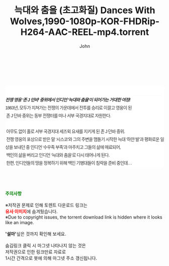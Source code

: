 ﻿---
layout: post
title:  "늑대와 춤을 (초고화질) Dances With Wolves,1990-1080p-KOR-FHDRip-H264-AAC-REEL-mp4.torrent"
author: John
categories: [ 영화 ]
tags: [  ]
image:  
description: "늑대와 춤을 (초고화질) Dances With Wolves,1990-1080p-KOR-FHDRip-H264-AAC-REEL-mp4 torrent 정보 공유"
toc: true
toc_sticky: true
---

<br>
<div class="view-img">
</div><div class="view-content" itemprop="description">
<p><br/></p><div class="title_area" style="margin:0px 0px 9px;padding:0px;list-style:none;font-size:12px;font-family:'나눔고딕', NanumGothic, '돋움', Dotum, Helvetica, 'AppleSDGothicNeo-Medium', AppleGothic, sans-serif;height:30px;float:none;background-color:rgb(255,255,255);"><h4 class="h_story" style="margin:5px 10px 0px 0px;padding:0px;list-style:none;font-size:12px;font-family:'돋움', sans-serif;height:18px;width:49px;background:url(&quot;https://ssl.pstatic.net/static/movie/2020/10/h_tx_sp5.png&quot;) no-repeat 0px -17px;float:left;"><strong class="blind" style="margin:0px;padding:0px;list-style:none;font-size:0px;font-family:inherit;color:inherit;width:1px;height:1px;line-height:0;">줄거리</strong></h4></div><h5 class="h_tx_story" style="margin:-7px 0px 1px;padding:0px;list-style:none;font-size:14px;font-family:'나눔고딕', NanumGothic, Helvetica, sans-serif;color:rgb(51,51,51);background-image:url(&quot;https://ssl.pstatic.net/static/movie/2014/01/blank.gif&quot;);letter-spacing:-1px;line-height:25px;background-color:rgb(255,255,255);">전쟁 영웅 '존 J 던바' 중위에서 인디언 '늑대와 춤을'이 되어가는 거대한 여정!</h5><p class="con_tx" style="margin-top:-1px;margin-bottom:-6px;list-style:none;font-size:14px;font-family:'나눔고딕', NanumGothic, '돋움', Dotum, Helvetica, 'AppleSDGothicNeo-Medium', AppleGothic, sans-serif;color:rgb(51,51,51);background-image:url(&quot;https://ssl.pstatic.net/static/movie/2014/01/blank.gif&quot;);letter-spacing:-1px;line-height:25px;background-color:rgb(255,255,255);">1863년, 모두가 지쳐가는 전쟁의 가운데에서 전투를 승리로 이끌고 영웅이 된<br style="list-style:none;font-size:12px;font-family:'돋움', sans-serif;color:rgb(0,0,0);"/> 존 J 던바 중위는 동부 전쟁터를 떠나 서부 국경지대로 자원한다.<br style="list-style:none;font-size:12px;font-family:'돋움', sans-serif;color:rgb(0,0,0);"/> <br style="list-style:none;font-size:12px;font-family:'돋움', sans-serif;color:rgb(0,0,0);"/> 아무도 없이 홀로 서부 국경지대 세즈윅 요새를 지키게 된 존 J 던바 중위.<br style="list-style:none;font-size:12px;font-family:'돋움', sans-serif;color:rgb(0,0,0);"/> 전쟁 영웅의 포상으로 받은 말 ‘시스코’와 그의 주변을 맴돌기 시작한 늑대 ‘하얀 발’과 평화로운 일상을 보내던 중 인디언 ‘수우족 부족’과 마주치고 그들의 삶에 매료되어,<br style="list-style:none;font-size:12px;font-family:'돋움', sans-serif;color:rgb(0,0,0);"/> 백인의 삶을 버리고 인디언 ‘늑대와 춤을’로 다시 태어나게 된다.<br style="list-style:none;font-size:12px;font-family:'돋움', sans-serif;color:rgb(0,0,0);"/> 한편, 인디언들의 땅을 정복하기 위해 백인 기병대들이 침략을 준비 중인데…</p> </div>
    
<br><br><br>
<p data-ke-size="size16"><b><span style="color: green;">주의사항</span></b><br /><br />※저작권 문제로 인해 토렌트 다운로드 링크는<br /><b><span style="color: red;">유사 이미지</span></b>에 숨겨뒀습니다.<br />※Due to copyright issues, the torrent download link is hidden where it looks like an image.<br /><br /><b>'설마'</b>싶은 것까지 확인해 보세요.<br /><br />숨김링크 클릭 시 마그넷 나타나지 않는 것은<br />저작권으로 인한 링크만료 자료로<br />1시간 간격으로 봇에 의해 마그넷 주소 갱신됩니다.</p>
